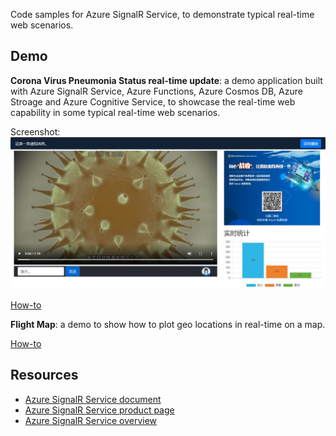 
Code samples for Azure SignalR Service, to demonstrate typical real-time web scenarios.

## Demo

**Corona Virus Pneumonia Status real-time update**: a demo application built with Azure SignalR Service, Azure Functions, Azure Cosmos DB, Azure Stroage and Azure Cognitive Service, to showcase the real-time web capability in some typical real-time web scenarios.

Screenshot:
![Screenshot](CoronavirusPneumoniaProgramDemo/sceenshots/screenshot1.jpg)

[How-to](CoronavirusPneumoniaProgramDemo/readme.md)

**Flight Map**: a demo to show how to plot geo locations in real-time on a map.

[How-to](FlightMap/readme.md)

## Resources

- [Azure SignalR Service document](https://aka.ms/signalr_service_doc)
- [Azure SignalR Service product page](https://azure.microsoft.com/services/signalr-service/)
- [Azure SignalR Service overview](https://dotnet.microsoft.com/apps/aspnet/signalr/service)
